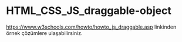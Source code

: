 # HTML_CSS_JS_draggable-object

https://www.w3schools.com/howto/howto_js_draggable.asp linkinden örnek çözümlere ulaşabilirsiniz.


